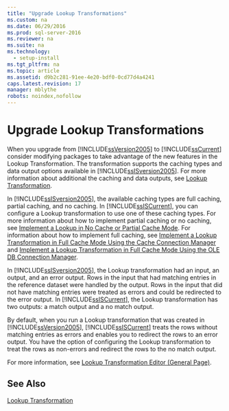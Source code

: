 ```yaml
---
title: "Upgrade Lookup Transformations"
ms.custom: na
ms.date: 06/29/2016
ms.prod: sql-server-2016
ms.reviewer: na
ms.suite: na
ms.technology: 
  - setup-install
ms.tgt_pltfrm: na
ms.topic: article
ms.assetid: d9b2c281-91ee-4e20-bdf0-0cd77d4a4241
caps.latest.revision: 17
manager: mblythe
robots: noindex,nofollow
---
```

# Upgrade Lookup Transformations
When you upgrade from [!INCLUDE[ssVersion2005](../../Topics/TopicNameContainA/includes/ssVersion2005_md.md)] to [!INCLUDE[ssCurrent](../../Topics/TopicNameContainA/includes/ssCurrent_md.md)] consider modifying packages to take advantage of the new features in the Lookup Transformation. The transformation supports the caching types and data output options available in [!INCLUDE[ssISversion2005](../../Topics/TopicNameNotContainA/includes/ssISversion2005_md.md)]. For more information about additional the caching and data outputs, see [Lookup Transformation](../../Topics/TopicNameNotContainA/Lookup-Transformation.md).  
  
 In [!INCLUDE[ssISversion2005](../../Topics/TopicNameNotContainA/includes/ssISversion2005_md.md)], the available caching types are full caching, partial caching, and no caching. In [!INCLUDE[ssISCurrent](../../Topics/TopicNameContainA/includes/ssISCurrent_md.md)], you can configure a Lookup transformation to use one of these caching types. For more information about how to implement partial caching or no caching, see [Implement a Lookup in No Cache or Partial Cache Mode](../../Topics/TopicNameContainA/Implement-a-Lookup-in-No-Cache-or-Partial-Cache-Mode.md). For information about how to implement full caching, see [Implement a Lookup Transformation in Full Cache Mode Using the Cache Connection Manager](../../Topics/TopicNameContainA/Implement-a-Lookup-Transformation-in-Full-Cache-Mode-Using-the-Cache-Connection-Manager.md) and [Implement a Lookup Transformation in Full Cache Mode Using the OLE DB Connection Manager](../../Topics/TopicNameContainA/Implement-a-Lookup-Transformation-in-Full-Cache-Mode-Using-the-OLE-DB-Connection-Manager.md).  
  
 In [!INCLUDE[ssISversion2005](../../Topics/TopicNameNotContainA/includes/ssISversion2005_md.md)], the Lookup transformation had an input, an output, and an error output. Rows in the input that had matching entries in the reference dataset were handled by the output. Rows in the input that did not have matching entries were treated as errors and could be redirected to the error output. In [!INCLUDE[ssISCurrent](../../Topics/TopicNameContainA/includes/ssISCurrent_md.md)], the Lookup transformation has two outputs: a match output and a no match output.  
  
 By default, when you run a Lookup transformation that was created in [!INCLUDE[ssVersion2005](../../Topics/TopicNameContainA/includes/ssVersion2005_md.md)], [!INCLUDE[ssISCurrent](../../Topics/TopicNameContainA/includes/ssISCurrent_md.md)] treats the rows without matching entries as errors and enables you to redirect the rows to an error output. You have the option of configuring the Lookup transformation to treat the rows as non-errors and redirect the rows to the no match output.  
  
 For more information, see [Lookup Transformation Editor (General Page)](../../Topics/TopicNameNotContainA/Lookup-Transformation-Editor--General-Page-.md).  
  
## See Also  
 [Lookup Transformation](../../Topics/TopicNameNotContainA/Lookup-Transformation.md)